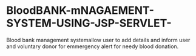 # BloodBANK-mNAGAEMENT-SYSTEM-USING-JSP-SERVLET-
Blood bank management systemallow user to add details and inform user and voluntary donor for emmergency alert for needy blood donation. 
